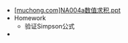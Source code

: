 - [[muchong.com]NA004a数值求积.ppt](../assets/[muchong.com]NA004a数值求积_1676795998769_0.ppt)
- Homework
	- 验证Simpson公式
-